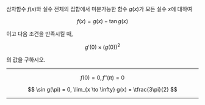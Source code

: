삼차함수 $f(x)$와 실수 전체의 집합에서 미분가능한 함수 $g(x)$가 모든 실수 $x$에 대하여

$$
f(x) = g(x) - \tan g(x)
$$

이고 다음 조건을 만족시킬 때,

$$
g'(0) \times (g(0))^2
$$

의 값을 구하시오.

---

$$
f(0) = 0, f''(\pi) = 0
$$

$$
\sin g(\pi) = 0, \lim_{x \to \infty} g(x) = \tfrac{3\pi}{2}
$$

---
